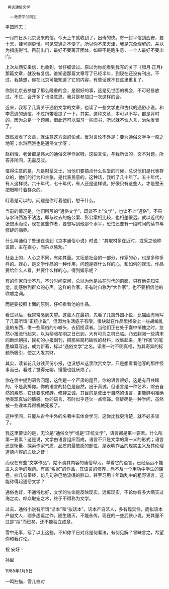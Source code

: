      再谈通俗文学 

      ——致贾平凹同志 

  平凹同志： 

  一月四日从北京发来的信，今天上午就收到了，出奇的快。寄一封平信到西安，要十天，挂号则更慢。可见交通之不便了。所以你不来天津，我是完全理解的，并以为措施得当。目前出门，最好不要离开团体，如果不是跑生意，一个人最好不要出门。 

  上次从西安来信，也收到，曾仔细读过。原以为你能看到我写的关于《腊月·正月》那篇文章，就没有复信。谁知道那篇文章写了已经半年，到现在还没有刊出。不过，我猜想，你在北京可能知道了它的内容，有些话就不在这里重复了。 

  你到北京去参加了那么隆重的会，是很好的事，这是见世面的机会，不可轻易放过。不过，会开多了也没意思。我只是参加过一次这样的会。 

  近来，我写了几篇关于通俗文学的文章，也读了一些文学史和古代的通俗小说。和李贯通的通信，不过捎带着提了一下。其实，这种文章，本可以不写，都是背时的。因为总是一个题目，借此还可以温习一些旧书，所以就不恤人言，匆匆发表了。 

  既然发表了文章，就注意这方面的论点。反对言论不外是：要为通俗文学争一席之地呀；水浒西游也是通俗文学呀； 

  赵树理、老舍都是伟大的通俗文学作家呀。这些言论，与我所谈的，文不对题，所答非所问，无需反驳。 

  值得注意的是，凡是时髦文士，当他们要搞点什么名堂的时候，总说他们是代表群众的，他们的行为和主张，是代表民意的。这种话，我听了几十年了。五十年代，有人这样说。六十年代、七十年代，有人还是这样说。好像只有这些人，才是整天把眼睛盯着群众的。 

  盯着是可以的，问题是你盯着他们，想干什么。 

  当前的情况是，他们所写的“通俗文学”，既谈不上“文学”，也谈不上“通俗”。不只与水浒西游不沾边，即与过去的施公案、彭公案相比较，也相差很远。就以近代的张恨水而论，现在这些作者，要想写到他那个水平，恐怕还要有一段时间的读书与修辞的涵养。 

  什么叫通俗？鲁迅在谈到《京本通俗小说》时说：“其取材多在近时，或采之他种说部，主在娱心，而杂以惩劝。” 

  社会上的，人心之不同，有如其面。文坛是社会的一部分，作家的心，也是多种多样的。娱心，是文学作品的一种作用，问题是娱什么样的心，和如何的娱法。作品要给什么人看，并要什么样的心，得到娱乐呢？ 

  有的作家自命不凡，不分时间空间，总以为他是站在时代的前面，只有他先知先觉，能感触到群众的心声。这样的作家，虽有时自称为“大作家”，也不要相信他的吹嘘之词。 

  而是要按照上面的原则，仔细看看他的作品。 

  看过以后，我常常感到失望。这些人在最初，先看了几篇外国小说，比猫画虎地写了几篇所谓“正统小说”，但因为生活底子有限，很快就在作品里掺杂上一些胡编乱造的东西，借一些庸俗的小噱头，去招揽读者。当他们正在处于囊中惭愧之时，忽然小报流行起来，以为柳暗花明之日已到，大有可为之机已临。乃去翻阅一些清末的断烂朝报，民初的小报副刊，把那些腐朽破败的材料，收集起来，用“作家”的笔墨编纂写出，成为新著，标以“通俗文学”之名。读者一时不明真相，为其奇异的标题所吸引，使之大发其财。 

  其实，读者花几分钱买份小报，也没想从这里欣赏文学，只是想看看他写的那件怪事而已。看过了觉得无聊，慢慢也就厌烦了。 

  你在信中提到语言问题，这倒是一个严肃的题目。你的语言很好，这是有目共睹的，不是我捧你。你的语言的特色是自然，出于真诚。但语言是一种艺术，除去自然的素质，它还要求修辞。修辞立诚，其目的是使出于自然的语言，更能鲜明准确地表现真诚的情感。你的语言，有时似乎还欠一点修饰。修辞确是一种学问，虽然被一些课本弄得机械死板了。 

  这种学问，只能从古今中外的名著中去体会学习，这你比我更清楚，就不必多谈了。 

  我这里要谈的是，无论是“通俗文学”或是“正统文学”，语言都是第一要素。什么叫第一要素？这是说，文学由语言组织而成，语言不只是文学的第一义的形式；语言还是衡量、探索作家气质、品质的最敏感的部位，是表明作品的现实主义及其伦理道德内容的血脉之音！ 

  而现在有些“文学作品”，姑不谈其内容的庸俗卑污，单看它的语言，已经远远不能进入文学的规范。有些“名家”的作品，其语言的修养，尚不及一个用功中学生的课卷。抄几句拳经，仿几句杂巴地流氓的腔口，甚至习用十年动乱中的粗野语言，这能称得起通俗文学？ 

  通俗也好，不通俗也好，文学的生命是反映现实。远离现实，不论你有多大瞒天过海之功，哗众取宠之术，终于不得称为文学。 

  过去，通俗小说有所谓“话本”和“拟话本”。话本产自艺人，多有现实性，而拟话本产自文人，则多虚诞之作，随生随灭，不能永传。现在的一些武侠小说，充其量不过是“拟”而已矣，还不能独立成章。 

  雪中无事，写了以上这些，不知你平日对此是何看法，有何见解？冒昧言之，希望你和我讨论。 

  祝 安好！ 

  孙犁                

  1985年1月5日 

  一鸣扫描，雪儿校对 

